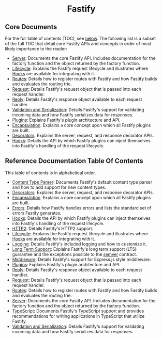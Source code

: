 <h1 align="center">Fastify</h1>

## Core Documents
<a id="reference-core-docs"></a>

For the full table of contents (TOC), see [below](#reference-toc). The following
list is a subset of the full TOC that detail core Fastify APIs and concepts in
order of most likely importance to the reader:

+ [Server](./Server.md): Documents the core Fastify API. Includes documentation
  for the factory function and the object returned by the factory function.
+ [Lifecycle](./Lifecycle.md): Explains the Fastify request lifecycle and
  illustrates where [Hooks](./Hooks.md) are available for integrating with it.
+ [Routes](./Routes.md): Details how to register routes with Fastify and how
  Fastify builds and evaluates the routing trie.
+ [Request](./Request.md): Details Fastify's request object that is passed into
  each request handler.
+ [Reply](./Reply.md): Details Fastify's response object available to each
  request handler.
+ [Validation and Serialization](./Validation-and-Serialization.md): Details
  Fastify's support for validating incoming data and how Fastify serializes data
  for responses.
+ [Plugins](./Plugins.md): Explains Fastify's plugin architecture and API.
+ [Encapsulation](./Encapsulation.md): Explains a core concept upon which all
  Fastify plugins are built.
+ [Decorators](./Decorators.md): Explains the server, request, and response
  decorator APIs.
+ [Hooks](./Hooks.md): Details the API by which Fastify plugins can inject
  themselves into Fastify's handling of the request lifecycle.


## Reference Documentation Table Of Contents
<a id="reference-toc"></a>

This table of contents is in alphabetical order.

+ [Content Type Parser](./ContentTypeParser.md): Documents Fastify's default
  content type parser and how to add support for new content types.
+ [Decorators](./Decorators.md): Explains the server, request, and response
  decorator APIs.
+ [Encapsulation](./Encapsulation.md): Explains a core concept upon which all
  Fastify plugins are built.
+ [Errors](./Errors.md): Details how Fastify handles errors and lists the
  standard set of errors Fastify generates.
+ [Hooks](./Hooks.md): Details the API by which Fastify plugins can inject
  themselves into Fastify's handling of the request lifecycle.
+ [HTTP2](./HTTP2.md): Details Fastify's HTTP2 support.
+ [Lifecycle](./Lifecycle.md): Explains the Fastify request lifecycle and
  illustrates where [Hooks](./Hooks.md) are available for integrating with it.
+ [Logging](./Logging.md): Details Fastify's included logging and how to
  customize it.
+ [Long Term Support](./LTS.md): Explains Fastify's long term support (LTS)
  guarantee and the exceptions possible to the [semver](https://semver.org)
  contract.
+ [Middleware](./Middleware.md): Details Fastify's support for Express.js style
  middleware.
+ [Plugins](./Plugins.md): Explains Fastify's plugin architecture and API.
+ [Reply](./Reply.md): Details Fastify's response object available to each
  request handler.
+ [Request](./Request.md): Details Fastify's request object that is passed into
  each request handler.
+ [Routes](./Routes.md): Details how to register routes with Fastify and how
  Fastify builds and evaluates the routing trie.
+ [Server](./Server.md): Documents the core Fastify API. Includes documentation
  for the factory function and the object returned by the factory function.
+ [TypeScript](./TypeScript.md): Documents Fastify's TypeScript support and
  provides recommendations for writing applications in TypeScript that utilize
  Fastify.
+ [Validation and Serialization](./Validation-and-Serialization.md): Details
  Fastify's support for validating incoming data and how Fastify serializes data
  for responses.

